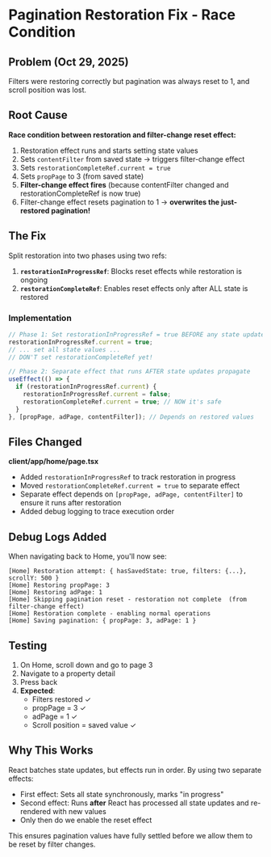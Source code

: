 # Pagination Restoration Fix - Race Condition

## Problem (Oct 29, 2025)

Filters were restoring correctly but pagination was always reset to 1, and scroll position was lost.

## Root Cause

**Race condition between restoration and filter-change reset effect:**

1. Restoration effect runs and starts setting state values
2. Sets `contentFilter` from saved state → triggers filter-change effect
3. Sets `restorationCompleteRef.current = true`
4. Sets `propPage` to 3 (from saved state)
5. **Filter-change effect fires** (because contentFilter changed and restorationCompleteRef is now true)
6. Filter-change effect resets pagination to 1 → **overwrites the just-restored pagination!**

## The Fix

Split restoration into two phases using two refs:

1. **`restorationInProgressRef`**: Blocks reset effects while restoration is ongoing
2. **`restorationCompleteRef`**: Enables reset effects only after ALL state is restored

### Implementation

```typescript
// Phase 1: Set restorationInProgressRef = true BEFORE any state updates
restorationInProgressRef.current = true;
// ... set all state values ...
// DON'T set restorationCompleteRef yet!

// Phase 2: Separate effect that runs AFTER state updates propagate
useEffect(() => {
  if (restorationInProgressRef.current) {
    restorationInProgressRef.current = false;
    restorationCompleteRef.current = true; // NOW it's safe
  }
}, [propPage, adPage, contentFilter]); // Depends on restored values
```

## Files Changed

**client/app/home/page.tsx**

- Added `restorationInProgressRef` to track restoration in progress
- Moved `restorationCompleteRef.current = true` to separate effect
- Separate effect depends on `[propPage, adPage, contentFilter]` to ensure it runs after restoration
- Added debug logging to trace execution order

## Debug Logs Added

When navigating back to Home, you'll now see:

```
[Home] Restoration attempt: { hasSavedState: true, filters: {...}, scrollY: 500 }
[Home] Restoring propPage: 3
[Home] Restoring adPage: 1
[Home] Skipping pagination reset - restoration not complete  (from filter-change effect)
[Home] Restoration complete - enabling normal operations
[Home] Saving pagination: { propPage: 3, adPage: 1 }
```

## Testing

1. On Home, scroll down and go to page 3
2. Navigate to a property detail
3. Press back
4. **Expected**:
   - Filters restored ✓
   - propPage = 3 ✓
   - adPage = 1 ✓
   - Scroll position = saved value ✓

## Why This Works

React batches state updates, but effects run in order. By using two separate effects:

- First effect: Sets all state synchronously, marks "in progress"
- Second effect: Runs **after** React has processed all state updates and re-rendered with new values
- Only then do we enable the reset effect

This ensures pagination values have fully settled before we allow them to be reset by filter changes.
